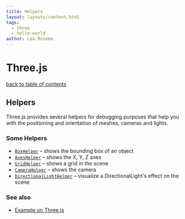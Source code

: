 ```yaml
---
title: Helpers
layout: layouts/content.html
tags:
  - three
  - hello-world
author: Lea Rosema
---
```


# Three.js

[back to table of contents](../)

## Helpers

Three.js provides several helpers for debugging purposes that help you with the positioning and
orientation of meshes, cameras and lights.

### Some Helpers

- [`BoxHelper`](https://threejs.org/docs/index.html#api/en/helpers/BoxHelper) – shows the bounding box of an object
- [`AxesHelper`](https://threejs.org/docs/index.html#api/en/helpers/AxesHelper) – shows the X, Y, Z axes
- [`GridHelper`](https://threejs.org/docs/index.html#api/en/helpers/GridHelper) – shows a grid in the scene
- [`CameraHelper`](https://threejs.org/docs/index.html#api/en/helpers/CameraHelper) – shows the camera
- [`DirectionalLightHelper`](https://threejs.org/docs/index.html#api/en/helpers/DirectionalLightHelper) – visualize a DirectionalLight's effect on the scene

### See also

- [Example on Three.js](https://threejs.org/examples/#webgl_helpers)
